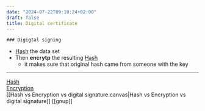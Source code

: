 ```yaml
---
date: "2024-07-22T09:10:24+02:00"
draft: false
title: Digital certificate
---
```


    ### Digigtal signing

-   [Hash](/Hash) the data set
-   Then **encrytp** the resulting [Hash](/Hash)
    -   it makes sure that original hash came from someone with the key

------------------------------------------------------------------------

[Hash](/Hash)  
[Encryption](/Encryption)  
\[\[Hash vs Encryption vs digital signature.canvas\|Hash vs Encryption
vs digital signature\]\] \[\[gnup\]\]

